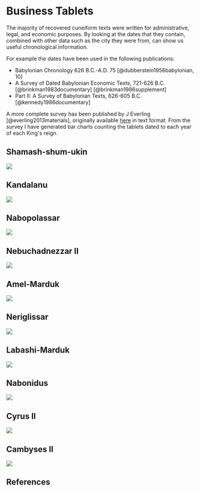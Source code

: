 # Business Tablets

The majority of recovered cuneiform texts were written for administrative, legal, and economic purposes.
By looking at the dates that they contain, combined with other data such as the city they were from, can
show us useful chronological information.

For example the dates have been used in the following publications:

- Babylonian Chronology 626 B.C.-A.D. 75 [@dubberstein1956babylonian, 10]
- A Survey of Dated Babylonian Economic Texts, 721-626 B.C. [@brinkman1983documentary] [@brinkman1986supplement]
- Part II: A Survey of Babylonian Texts, 626-605 B.C. [@kennedy1986documentary]

A more complete survey has been published by J Everling [@everling2013materials], originally available 
[here](https://web.archive.org/web/20030207180625/http://www.nexus.hu:80/enkidu/enkidu.html) in text format.
From the survey I have generated bar charts counting the tablets dated to each year of each King's reign.

## Shamash-shum-ukin

![](charts/Shamash-shum-ukin.svg)

## Kandalanu

![](charts/Kandalanu.svg)

## Nabopolassar

![](charts/Nabopolassar.svg)

## Nebuchadnezzar II

![](charts/Nebuchadnezzar%20II.svg)

## Amel-Marduk

![](charts/Amel-Marduk.svg)

## Neriglissar

![](charts/Neriglissar.svg)

## Labashi-Marduk

![](charts/La-bashi-Marduk.svg)

## Nabonidus

![](charts/Nabonid.svg)

## Cyrus II

![](charts/Cyrus.svg)

## Cambyses II

![](charts/Cambyses.svg)

## References
